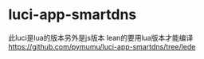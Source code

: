 # luci-app-smartdns
此luci是lua的版本另外是js版本   lean的要用lua版本才能编译
https://github.com/pymumu/luci-app-smartdns/tree/lede
